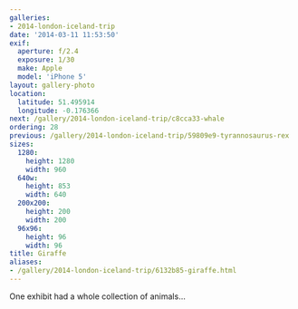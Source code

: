 ```yaml
---
galleries:
- 2014-london-iceland-trip
date: '2014-03-11 11:53:50'
exif:
  aperture: f/2.4
  exposure: 1/30
  make: Apple
  model: 'iPhone 5'
layout: gallery-photo
location:
  latitude: 51.495914
  longitude: -0.176366
next: /gallery/2014-london-iceland-trip/c8cca33-whale
ordering: 28
previous: /gallery/2014-london-iceland-trip/59809e9-tyrannosaurus-rex
sizes:
  1280:
    height: 1280
    width: 960
  640w:
    height: 853
    width: 640
  200x200:
    height: 200
    width: 200
  96x96:
    height: 96
    width: 96
title: Giraffe
aliases:
- /gallery/2014-london-iceland-trip/6132b85-giraffe.html
---
```


One exhibit had a whole collection of animals…

